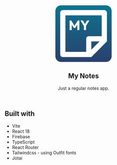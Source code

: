 <br>
<p align="center">
  <a href="https://my-notes.royman.dev/" target="_blank" rel="noopener noreferrer">
    <img width="180" src="https://github.com/roymandev/my-notes/raw/main/public/My%20Notes.svg" alt="My Notes logo">
  </a>
</p>

<h2 align='center'>My Notes</h2>

<p align='center'>Just a regular notes app.</p>
<br>

## Built with

- Vite
- React 18
- Firebase
- TypeScript
- React Router
- Tailwindcss - using Outfit fonts
- Jotai

